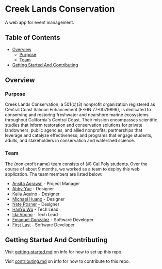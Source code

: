 # Creek Lands Conservation

A web app for event management.

## Table of Contents

- [Overview](#overview)
  - [Purpose](#purpose)
  - [Team](#team)
- [Getting Started And Contributing](#getting-started-and-contributing)

## Overview

### Purpose

Creek Lands Conservation, a 501(c)(3) nonprofit organization registered as Central Coast Salmon Enhancement (F-EIN 77-0079896), is dedicated to conserving and restoring freshwater and nearshore marine ecosystems throughout California's Central Coast. Their mission encompasses scientific studies that inform restoration and conservation solutions for private landowners, public agencies, and allied nonprofits; partnerships that leverage and catalyze effectiveness; and programs that engage students, adults, and stakeholders in conservation and watershed science.

### Team

The {non-profit name} team consists of {#} Cal Poly students. Over the course of about 9 months, we worked as a team to deploy this web application. The team members are listed below:

- [Ansita Agrawal](https://www.linkedin.com/in/ansitaa/) - Project Manager
- [Abby Yue](https://www.linkedin.com/in/abigailyue/) - Designer
- [Kaila Aquino](https://www.linkedin.com/in/kaila-aquino/) - Designer
- [Michael Huang](https://www.linkedin.com/in/michael-huang-6a7a49225/) - Designer
- [Nate Posner](https://www.linkedin.com/in/nateposner/) - Designer
- [HanYu Wu](https://www.linkedin.com/in/hanyu-wu04/) - Tech Lead
- [Ida Voong](https://www.linkedin.com/in/ida-voong-6b87a1201/) - Tech Lead
- [Emanuel Gonzalez](https://www.linkedin.com/in/eman279/) - Software Developer
- [First Last](https://www.linkedin.com/) - Software Developer
## Getting Started And Contributing

Visit [getting-started.md](docs/getting-started.md) on info for how to set up this repo.

Visit [contributing.md](docs/contributing.md) on info for how to contribute to this repo.
